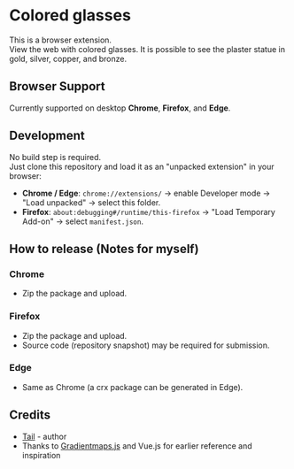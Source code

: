 # Colored glasses

This is a browser extension.  
View the web with colored glasses. It is possible to see the plaster statue in gold, silver, copper, and bronze.

## Browser Support

Currently supported on desktop **Chrome**, **Firefox**, and **Edge**.

## Development

No build step is required.  
Just clone this repository and load it as an "unpacked extension" in your browser:

- **Chrome / Edge**: `chrome://extensions/` → enable Developer mode → "Load unpacked" → select this folder.  
- **Firefox**: `about:debugging#/runtime/this-firefox` → "Load Temporary Add-on" → select `manifest.json`.

## How to release (Notes for myself)

### Chrome
- Zip the package and upload.

### Firefox
- Zip the package and upload.  
- Source code (repository snapshot) may be required for submission.

### Edge
- Same as Chrome (a crx package can be generated in Edge).

## Credits

- [Tail](https://github.com/tailpiece) - author  
- Thanks to [Gradientmaps.js](https://github.com/tailpiece/gradientmaps) and Vue.js for earlier reference and inspiration
